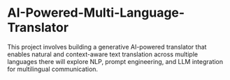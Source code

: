 # AI-Powered-Multi-Language-Translator
This project involves building a generative AI-powered translator that enables natural and context-aware text translation across multiple languages there will explore NLP, prompt engineering, and LLM integration for multilingual communication.
